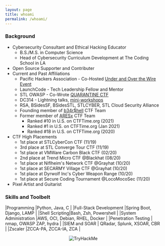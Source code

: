 ```yaml
---
layout: page
title: whoami
permalink: /whoami/
---
```

### Background

* Cybersecurity Consultant and Ethical Hacking Educator
  * B.S./M.S. in Computer Science
  * Head of Cybersecurity Curriculum Development at The Coding School in LA
* Open Source Supporter and Contributer
* Current and Past Affiliations
  * Pacific Hackers Association - Co-Hosted [Under and Over the Wire Event](https://www.meetup.com/pacifichackers/events/283736078/)
  * LaunchCode - Tech Leadership Fellow and Mentor
  * STL OWASP - Co-Wrote [QUARANTINE CTF](https://www.meetup.com/OWASP-STL/events/268671040/)
  * DC314 - Lightning talks, [mini-workshops](https://www.meetup.com/St-Louis-2600/events/skcdpnybcdbkb/)
  * RSA, BSidesSF, BSidesSTL, STLCYBER, STL Cloud Security Alliance
  * Founding member of [b34r$hell](https://wustl-bearshell.github.io/) CTF Team
  * Former member of [ARESx](https://ctftime.org/team/128734) CTF Team
    * Ranked #10 in U.S. on CTFTime.org (2021)
    * Ranked #1 in U.S. on CTFTime.org (Jan 2021)
    * Ranked #18 in U.S. on CTFTime.org (2020)
* CTF High Placements
  * 1st place at STLCyberCon CTF (11/19)
  * 3rd place at STL Converge Tour CTF (11/19)
  * 1st place at VMWare Carbon Black CTF (02/20)
  * 2nd place at Trend Micro CTF @Blackhat (08/20)
  * 1st place at Niflheim's Network CTF @Grayhat (10/20)
  * 1st place at SECARMY Village CTF @Grayhat (10/20)
  * 1st place at Dyrwolf Inc's Cyber Weapon Range (10/20)
  * 1st place at Secure Coding Tournament @LocoMocoSec (11/20)
* Pixel Artist and Guitarist

### Skills and Toolbelt

|Programming  |Python, Java, C |
|Full-Stack Development |Spring Boot, Django, LAMP |
|Shell Scripting|Bash, Zsh, Powershell |
|System Administration |AWS, OCI, Debian, RHEL, Docker |
|Penetration Testing  | nmap, OWASP ZAP, hydra |
|SIEM and SOAR | QRadar, Splunk, XSOAR, CBR |
|Zscaler  |ZCCA-PA, ZCCA-IA, ZCA  |

<p align="center"> 
<img src="https://tryhackme-badges.s3.amazonaws.com/omicronjob.png" alt="TryHackMe">
</p>
